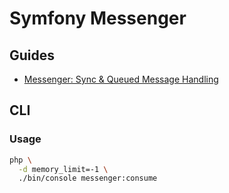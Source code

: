 # Symfony Messenger

## Guides

- [Messenger: Sync & Queued Message Handling](https://symfony.com/doc/current/messenger.html)

## CLI

### Usage

```sh
php \
  -d memory_limit=-1 \
  ./bin/console messenger:consume
```
